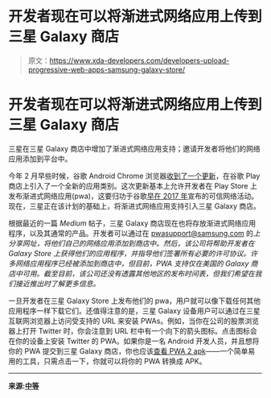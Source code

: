 # 开发者现在可以将渐进式网络应用上传到三星 Galaxy 商店

> 原文：<https://www.xda-developers.com/developers-upload-progressive-web-apps-samsung-galaxy-store/>

# 开发者现在可以将渐进式网络应用上传到三星 Galaxy 商店

三星在三星 Galaxy 商店中增加了渐进式网络应用支持；邀请开发者将他们的网络应用添加到平台中。

今年 2 月早些时候，谷歌 Android Chrome 浏览器[收到了一个更新](https://www.xda-developers.com/chrome-72-trusted-web-activities-pwa-play-store/)，在谷歌 Play 商店上引入了一个全新的应用类别。这次更新基本上允许开发者在 Play Store 上发布渐进式网络应用(pwa)，这要归功于谷歌[早在 2017 年](https://www.xda-developers.com/google-trusted-web-activities-full-screen-activities-web-content/)宣布的可信网络活动。现在，三星正在该计划的基础上，将渐进式网络应用支持引入三星 Galaxy 商店。

根据最近的一篇 *Medium* 帖子，三星 Galaxy 商店现在也将存放渐进式网络应用程序，以及其通常的产品。开发者可以通过在 pwasupport@samsung.com 的*上分享网址，将他们自己的网络应用添加到商店中。然后，该公司将帮助开发者在 Galaxy Store 上获得他们的应用程序，并指导他们签署所有必要的许可协议。许多网络应用程序已经被添加到商店中，但目前，PWA 支持仅在美国的 Galaxy 商店中可用。截至目前，该公司还没有透露其他地区的发布时间表，但我们希望在我们接近推出时了解更多信息。*

一旦开发者在三星 Galaxy Store 上发布他们的 pwa，用户就可以像下载任何其他应用程序一样下载它们。还值得注意的是，三星 Galaxy 设备用户可以通过在三星互联网浏览器上访问受支持的 URL 来安装 PWAs。例如，当你在公司的股票浏览器上打开 Twitter 时，你会注意到 URL 栏中有一个向下的箭头图标。点击图标会在你的设备上安装 Twitter 的 PWA。如果你是一名 Android 开发人员，并且想将你的 PWA 提交到三星 Galaxy 商店，你也应该[查看 PWA 2 apk](https://www.xda-developers.com/pwa2apk-convert-progressive-web-apps-android-apks-one-click/)——一个简单易用的工具，只需点击一下，你就可以将你的 PWA 转换成 APK。

* * *

**来源:[中等](https://medium.com/samsung-internet-dev/introducing-progressive-web-apps-to-samsung-galaxy-store-47ecd317725b)**